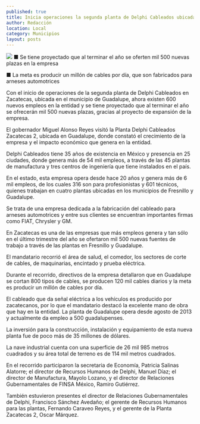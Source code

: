 ```yaml
---
published: true
title: Inicia operaciones la segunda planta de Delphi Cableados ubicada en Guadalupe
author: Redacción
location: Local
category: Municipios
layout: posts
---
```


![](http://i.imgur.com/qO1UGUzm.jpg)
■ Se tiene proyectado que al terminar el año se oferten mil 500 nuevas plazas en la empresa

■ La meta es producir un millón de cables por día, que son fabricados para arneses automotrices

Con el inicio de operaciones de la segunda planta de Delphi Cableados en Zacatecas, ubicada en el municipio de Guadalupe, ahora existen 600 nuevos empleos en la entidad y se tiene proyectado que al terminar el año se ofrecerán  mil 500 nuevas plazas, gracias al proyecto de expansión de la empresa.

El gobernador Miguel Alonso Reyes visitó la Planta Delphi Cableados Zacatecas 2, ubicada en Guadalupe, donde constató el crecimiento de la empresa y el impacto económico que genera en la entidad. 

Delphi Cableados tiene 35 años de existencia en México y presencia en 25 ciudades, donde genera más de 54 mil empleos, a través de las 45 plantas de manufactura y tres centros de ingeniería que tiene instalados en el país.

En el estado, esta empresa opera desde hace 20 años y genera más de 6 mil empleos, de los cuales 316 son para profesionistas y 601 técnicos, quienes trabajan en cuatro plantas ubicadas en los municipios de Fresnillo y Guadalupe.

Se trata de una empresa dedicada a la fabricación del cableado para arneses automotrices y entre sus clientes se encuentran importantes firmas como FIAT, Chrysler y GM.

En Zacatecas es una de las empresas que más empleos genera y tan sólo en el último trimestre del año se ofertaron  mil 500 nuevas fuentes de trabajo a través de las plantas en Fresnillo y Guadalupe.

El mandatario recorrió el área de salud, el comedor, los sectores de corte de cables, de maquinarias, encintado y prueba eléctrica.

Durante el recorrido, directivos de la empresa detallaron que en Guadalupe se cortan 800 tipos de cables, se producen 120 mil cables diarios y la meta es producir un millón de cables por día.

El cableado que da señal eléctrica a los vehículos es producido por zacatecanos, por lo que el mandatario destacó la excelente mano de obra que hay en la entidad.
La planta de Guadalupe opera desde agosto de 2013 y actualmente da empleo a 500 guadalupenses.

La inversión para la construcción, instalación y equipamiento de esta nueva planta fue de poco más de 35 millones de dólares.

La nave industrial cuenta con una superficie de 26 mil 985 metros cuadrados y su área total de terreno es de 114 mil metros cuadrados.

En el recorrido participaron la secretaria de Economía, Patricia Salinas Alatorre; el director de Recursos Humanos de Delphi, Manuel Díaz; el director de Manufactura, Mayolo Lozano, y el director de Relaciones Gubernamentales de FINSA México, Ramiro Gutiérrez.

También estuvieron presentes el director de Relaciones Gubernamentales de Delphi, Francisco Sánchez Avedaño; el gerente de Recursos Humanos para las plantas, Fernando Caraveo Reyes, y el gerente de la Planta Zacatecas 2, Oscar Márquez.
